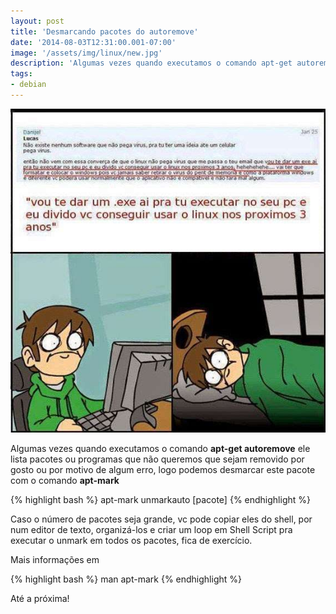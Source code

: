 ```yaml
---
layout: post
title: 'Desmarcando pacotes do autoremove'
date: '2014-08-03T12:31:00.001-07:00'
image: '/assets/img/linux/new.jpg'
description: 'Algumas vezes quando executamos o comando apt-get autoremove ele lista pacotes ou programas que não queremos que sejam removido'
tags:
- debian
---
```


![Desmarcando pacotes do autoremove](/assets/img/linux/new.jpg "Desmarcando pacotes do autoremove")

Algumas vezes quando executamos o comando __apt-get autoremove__ ele lista pacotes ou programas que não queremos que sejam removido por gosto ou por motivo de algum erro, logo podemos desmarcar este pacote com o comando __apt-mark__

{% highlight bash %}
apt-mark unmarkauto [pacote]
{% endhighlight %}

Caso o número de pacotes seja grande, vc pode copiar eles do shell, por num editor de texto, organizá-los e criar um loop em Shell Script pra executar o unmark em todos os pacotes, fica de exercício.

Mais informações em

{% highlight bash %}
man apt-mark
{% endhighlight %}

Até a próxima!

<script async src="https://pagead2.googlesyndication.com/pagead/js/adsbygoogle.js"></script>

<!-- Informat -->
<ins class="adsbygoogle"
 style="display:block"
 data-ad-client="ca-pub-2838251107855362"
 data-ad-slot="2327980059"
 data-ad-format="auto"
 data-full-width-responsive="true"></ins>

<script>
(adsbygoogle = window.adsbygoogle || []).push({});
</script>

